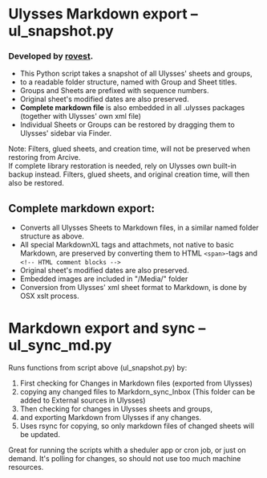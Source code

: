 
# Ulysses Markdown export – ul_snapshot.py

### Developed by [rovest](https://github.com/rovest/ulysses_snapshot).

* This Python script takes a snapshot of all Ulysses' sheets and groups, 
* to a readable folder structure, named with Group and Sheet titles. 
* Groups and Sheets are prefixed with sequence numbers. 
* Original sheet's modified dates are also preserved. 
* **Complete markdown file** is also embedded in all .ulysses packages (together with Ulysses' own xml file)
* Individual Sheets or Groups can be restored by dragging them to Ulysses' sidebar via Finder. 

Note: Filters, glued sheets, and creation time, will not be preserved when restoring from Arcive.    
If complete library restoration is needed, rely on Ulysses own built-in backup instead. Filters, glued sheets, and original creation time, will then also be restored.

## Complete markdown export: 
* Converts all Ulysses Sheets to Markdown files, in a similar named folder structure as above. 
* All special MarkdownXL tags and attachmets, not native to basic Markdown, are preserved by converting them to HTML `<span>`-tags and `<!-- HTML comment blocks -->`
* Original sheet's modified dates are also preserved.
* Embedded images are included in "/Media/" folder
* Conversion from Ulysses' xml sheet format to Markdown, is done by OSX xslt process. 

# Markdown export and sync – ul_sync_md.py

Runs functions from script above (ul_snapshot.py) by:

1. First checking for Changes in Markdown files (exported from Ulysses) 
2. copying any changed files to Markdorn_sync_Inbox (This folder can be added to External sources in Ulysses)
3. Then checking for changes in Ulysses sheets and groups,
4. and exporting Markdown from Ulysses if any changes.
5. Uses rsync for copying, so only markdown files of changed sheets will be updated.

Great for running the scripts whith a sheduler app or cron job, or just on demand. It's polling for changes, so should not use too much machine resources.

